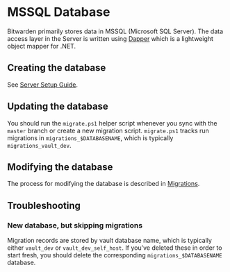 # MSSQL Database

Bitwarden primarily stores data in MSSQL (Microsoft SQL Server). The data access layer in the Server
is written using [Dapper](https://github.com/DapperLib/Dapper) which is a lightweight object mapper
for .NET.

## Creating the database

See [Server Setup Guide](../guide.md).

## Updating the database

You should run the `migrate.ps1` helper script whenever you sync with the `master` branch or create
a new migration script. `migrate.ps1` tracks run migrations in `migrations_$DATABASENAME`, which is
typically `migrations_vault_dev`.

## Modifying the database

The process for modifying the database is described in [Migrations](./migrations.md).

## Troubleshooting

### New database, but skipping migrations

Migration records are stored by vault database name, which is typically either `vault_dev` or
`vault_dev_self_host`. If you’ve deleted these in order to start fresh, you should delete the
corresponding `migrations_$DATABASENAME` database.

